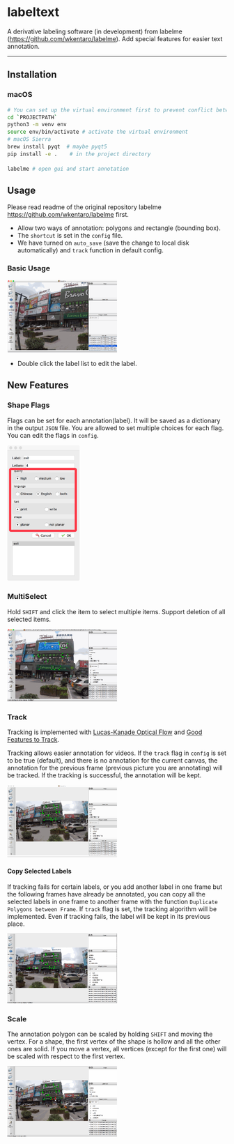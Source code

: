 # labeltext
A derivative labeling software (in development) from labelme (https://github.com/wkentaro/labelme). Add special features for easier text annotation.

--------------------------

## Installation

### macOS
```bash
# You can set up the virtual environment first to prevent conflict between projects (not necessary)
cd `PROJECTPATH`
python3 -m venv env
source env/bin/activate # activate the virtual environment
# macOS Sierra
brew install pyqt  # maybe pyqt5
pip install -e .    # in the project directory

labelme # open gui and start annotation
```

## Usage
Please read readme of the original repository labelme https://github.com/wkentaro/labelme first.

+ Allow two ways of annotation: polygons and rectangle (bounding box).
+ The `shortcut` is set in the `config` file.
+ We have turned on `auto_save` (save the change to local disk automatically) and `track` function in default config.

### Basic Usage
<img src="https://github.com/runyuz/labeltext/blob/master/tutorial/Label.gif?raw=true" width="50%" />

+ Double click the label list to edit the label.

## New Features

### Shape Flags
Flags can be set for each annotation(label). It will be saved as a dictionary in the output `JSON` file. You are allowed to set multiple choices for each flag. You can edit the flags in `config`. <br>

<img src="https://github.com/runyuz/labeltext/blob/master/tutorial/LabelFlag.png?raw=true" width="33%" />

### MultiSelect
Hold `SHIFT` and click the item to select multiple items. Support deletion of all selected items. <br>

<img src="https://github.com/runyuz/labeltext/blob/master/tutorial/MultiSelect.gif?raw=true" width="50%" />

### Track
Tracking is implemented with [Lucas-Kanade Optical Flow](https://docs.opencv.org/3.1.0/d7/d8b/tutorial_py_lucas_kanade.html) and [Good Features to Track](https://docs.opencv.org/3.4/d4/d8c/tutorial_py_shi_tomasi.html). <br>

Tracking allows easier annotation for videos. If the `track` flag in `config` is set to be true (default), and there is no annotation for the current canvas, the annotation for the previous frame (previous picture you are annotating) will be tracked. If the tracking is successful, the annotation will be kept. <br>

<img src="https://github.com/runyuz/labeltext/blob/master/tutorial/Track.gif?raw=true" width="50%" />


#### Copy Selected Labels
If tracking fails for certain labels, or you add another label in one frame but the following frames have already be annotated, you can copy all the selected labels in one frame to another frame with the function `Duplicate Polygons between Frame`. If `track` flag is set, the tracking algorithm will be implemented. Even if tracking fails, the label will be kept in its previous place. <br>

<img src="https://github.com/runyuz/labeltext/blob/master/tutorial/CopyBetweenFrame.gif?raw=true" width="50%" />

### Scale
The annotation polygon can be scaled by holding `SHIFT` and moving the vertex. For a shape, the first vertex of the shape is hollow and all the other ones are solid. If you move a vertex, all vertices (except for the first one) will be scaled with respect to the first vertex. <br>

<img src="https://github.com/runyuz/labeltext/blob/master/tutorial/Scale.gif?raw=true" width="50%" />


